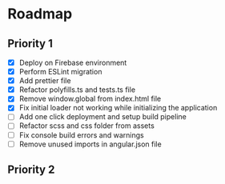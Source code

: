 # Roadmap

## Priority 1

- [x] Deploy on Firebase environment
- [x] Perform ESLint migration
- [x] Add prettier file
- [x] Refactor polyfills.ts and tests.ts file
- [x] Remove window.global from index.html file
- [x] Fix initial loader not working while initializing the application
- [ ] Add one click deployment and setup build pipeline
- [ ] Refactor scss and css folder from assets
- [ ] Fix console build errors and warnings
- [ ] Remove unused imports in angular.json file

## Priority 2
